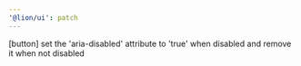 ```yaml
---
'@lion/ui': patch
---
```


[button] set the 'aria-disabled' attribute to 'true' when disabled and remove it when not disabled
